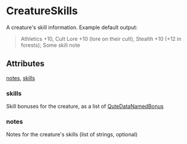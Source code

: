 # CreatureSkills

A creature's skill information. Example default output: <blockquote> Athletics +10, Cult Lore +10 (lore on their cult), Stealth +10 (+12 in forests); Some skill note </blockquote>

## Attributes

[notes](#notes), [skills](#skills)


### skills

Skill bonuses for the creature, as a list of [QuteDataNamedBonus](../QuteDataGenericStat/QuteDataNamedBonus.md)

### notes

Notes for the creature's skills (list of strings, optional)
